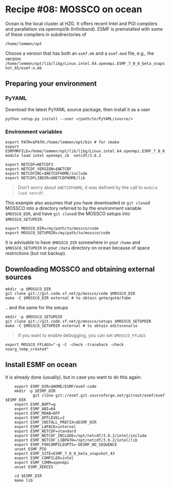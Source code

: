 # Recipe #08: MOSSCO on ocean

Ocean is the local cluster at HZG. It offers recent Intel and PGI compilers and parallelism via openmpi/ib (Infiniband).  ESMF is preinstalled with some of these compilers in subdirectories of

    /home/lemmen/opt

Choose a version that has both an `esmf.mk` and a `esmf.mod` file, e.g., the version `/home/lemmen/opt/lib/libg/Linux.intel.64.openmpi.ESMF_7_0_0_beta_snapshot_65/esmf-o.mk`

## Preparing your environment

### PyYAML

Download the latest PyYAML source package, then install it as a user

	python setup.py install --user </path/to/PyYAML/source/>

### Environment variables

    export PATH=$PATH:/home/lemmen/opt/bin # for cmake
    export ESMFMKFILE=/home/lemmen/opt/lib/libg/Linux.intel.64.openmpi.ESMF_7_0_0_beta_snapshot_43/esmf.mk
    module load intel openmpi_ib  netcdf/3.6.2

    export NETCDF=NETCDF3
    export NETCDF_VERSION=$NETCDF
    export NETCDFINC=$NETCDFHOME/include
    export NETCDFLIBDIR=$NETCDFHOME/lib

> Don't worry about `$NETCDFHOME`, it was defined by the call to `module load netcdf`.

This example also assumes that you have downloaded or `git clone`d MOSSCO into a directory referred to by the environment variable `$MOSSCO_DIR`, and have `git clone`d the MOSSCO setups into `$MOSSCO_SETUPDIR`.

	export MOSSCO_DIR=/my/path/to/mossco/code
	export MOSSCO_SETUPDIR=/my/path/to/mossco/code

It is advisable to have `$MOSSCO_DIR` somewhere in your `/home` and `$MOSSCO_SETUPDIR` in your `/data` directory on ocean because of space restrictions (but not backup).

## Downloading MOSSCO and obtaining external sources

	mkdir -p $MOSSCO_DIR
	git clone git://git.code.sf.net/p/mossco/code $MOSSCO_DIR
    make -C $MOSSCO_DIR external # to obtain getm/gotm/fabm

.. and the same for the setups

	mkdir -p $MOSSCO_SETUPDIR
	git clone git://git.code.sf.net/p/mossco/setups $MOSSCO_SETUPDIR
    make -C $MOSSCO_SETUPDIR external # to obtain editscenario

> if you want to enable debugging, you can set `$MOSSCO_FFLAGS`

	export MOSSCO_FFLAGS="-g -C -check -traceback -check noarg_temp_created"

## Install ESMF on ocean

It is already done (usually), but in case you want to do this again:

		export ESMF_DIR=$HOME/ESMF/esmf-code
		mkdir -p $ESMF_DIR
                git clone git://esmf.git.sourceforge.net/gitroot/esmf/esmf $ESMF_DIR
		export ESMF_BOPT=g
		export ESMF_ABI=64
		export ESMF_MOAB=OFF
		export ESMF_OPTLEVEL=2
		export ESMF_INSTALL_PREFIX=$ESMF_DIR
		export ESMF_LAPACK=internal
		export ESMF_NETCDF=standard
		export ESMF_NETCDF_INCLUDE=/opt/netcdf/3.6.2/intel/include
		export ESMF_NETCDF_LIBPATH=/opt/netcdf/3.6.2/intel/lib
		export ESMF_F90COMPILEOPTS=-DESMF_NO_SEQUENCE
		unset ESMF_PIO
		export ESMF_SITE=ESMF_7_0_0_beta_snapshot_43
		export ESMF_COMPILER=intel
		export ESMF_COMM=openmpi
		unset ESMF_XERCES

		cd $ESMF_DIR
		make lib
